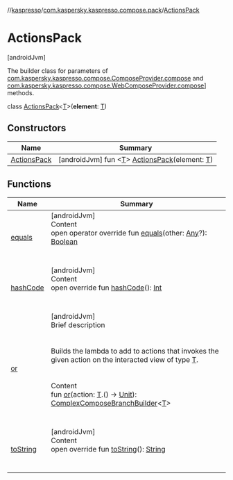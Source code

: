 //[kaspresso](../../index.md)/[com.kaspersky.kaspresso.compose.pack](../index.md)/[ActionsPack](index.md)



# ActionsPack  
 [androidJvm] 

The builder class for parameters of [com.kaspersky.kaspresso.compose.ComposeProvider.compose](../../com.kaspersky.kaspresso.compose/-compose-provider/compose.md) and [com.kaspersky.kaspresso.compose.WebComposeProvider.compose](../../com.kaspersky.kaspresso.compose/-web-compose-provider/compose.md)] methods.

class [ActionsPack](index.md)<[T](index.md)>(**element**: [T](index.md))   


## Constructors  
  
|  Name|  Summary| 
|---|---|
| [ActionsPack](-actions-pack.md)|  [androidJvm] fun <[T](index.md)> [ActionsPack](-actions-pack.md)(element: [T](index.md))   <br>


## Functions  
  
|  Name|  Summary| 
|---|---|
| [equals](https://kotlinlang.org/api/latest/jvm/stdlib/kotlin/-any/equals.html)| [androidJvm]  <br>Content  <br>open operator override fun [equals](https://kotlinlang.org/api/latest/jvm/stdlib/kotlin/-any/equals.html)(other: [Any](https://kotlinlang.org/api/latest/jvm/stdlib/kotlin/-any/index.html)?): [Boolean](https://kotlinlang.org/api/latest/jvm/stdlib/kotlin/-boolean/index.html)  <br><br><br>
| [hashCode](https://kotlinlang.org/api/latest/jvm/stdlib/kotlin/-any/hash-code.html)| [androidJvm]  <br>Content  <br>open override fun [hashCode](https://kotlinlang.org/api/latest/jvm/stdlib/kotlin/-any/hash-code.html)(): [Int](https://kotlinlang.org/api/latest/jvm/stdlib/kotlin/-int/index.html)  <br><br><br>
| [or](or.md)| [androidJvm]  <br>Brief description  <br><br><br>Builds the lambda to add to actions that invokes the given action on the interacted view of type [T](index.md).<br><br>  <br>Content  <br>fun [or](or.md)(action: [T](index.md).() -> [Unit](https://kotlinlang.org/api/latest/jvm/stdlib/kotlin/-unit/index.html)): [ComplexComposeBranchBuilder](../../com.kaspersky.kaspresso.compose.pack.branch/-complex-compose-branch-builder/index.md)<[T](index.md)>  <br><br><br>
| [toString](https://kotlinlang.org/api/latest/jvm/stdlib/kotlin/-any/to-string.html)| [androidJvm]  <br>Content  <br>open override fun [toString](https://kotlinlang.org/api/latest/jvm/stdlib/kotlin/-any/to-string.html)(): [String](https://kotlinlang.org/api/latest/jvm/stdlib/kotlin/-string/index.html)  <br><br><br>

